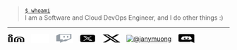 <!-- Hi, I am Jany Muong 👋🏿 -->
<!-- about me -->

<!-- <h2><code>Hello</code> 👋🏿:</h2> -->

> [`$ whoami`](./about-me.md)  
> I am a Software and Cloud DevOps Engineer, and I do other things :)  
<!-- <br/><br/> -->

---
<p align="left">
  <a href="https://www.linkedin.com/in/janymuong/#gh-light-mode-only" target="_blank"><img align="center" src="./img_icons/linkedin-light.svg" title="LinkedIn" alt="@janymuong" height="20" width="40" style="padding-right:10px;" /></a> 
  <a href="https://www.linkedin.com/in/janymuong/#gh-dark-mode-only" target="_blank"><img align="center" src="./img_icons/linkedin-dark.svg" title="LinkedIn" alt="@janymuong" height="20" width="40" style="padding-right:10px;" /></a>
  <a href="https://www.twitch.tv/janymuong/" target="_blank"><img align="center" src="./img_icons/twitch.svg" title="Twitch" alt="@janymuong" height="20" width="40" style="padding-right:10px;" /></a> 
  <a href="https://twitter.com/janymuong/#gh-dark-mode-only" target="_blank"><img align="center" src="./img_icons/twitterx.svg" title="Twitter/X" alt="janymuong" height="20" width="40" style="padding-right:10px;" /></a>
  <a href="https://twitter.com/janymuong/#gh-light-mode-only" target="_blank"><img align="center" src="./img_icons/twitter-x.svg" title="Twitter/X" alt="janymuong" height="20" width="40" style="padding-right:10px;" /></a>
  <!-- <a href="https://github.com/janymuong/#gh-light-mode-only" target="_blank"><img align="center" src="./img_icons/github-light.svg" title="GitHub" alt="@janymuong" height="20" width="40" style="padding-right:10px;" /></a> -->
  <a href="https://github.com/janymuong/" target="_blank"><img align="center" src="https://media.giphy.com/media/VgCDAzcKvsR6OM0uWg/giphy.gif" title="GitHub" alt="@janymuong" height="20" width="40" style="padding-right:10px;" /></a>
  <a href="https://discord.com/janymuong#0/" target="_blank"><img align="center" src="./img_icons/discord.svg" title="Discord" alt="@janymuong" height="20" width="40" style="padding-right:10px;" /></a>
</p>

[twitter]: https://twitter.com/janymuong/